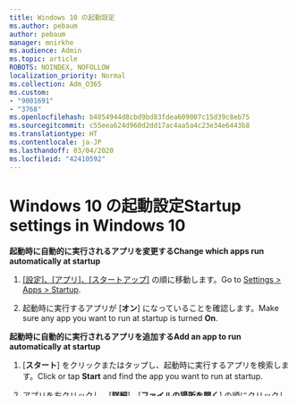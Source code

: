 ```yaml
---
title: Windows 10 の起動設定
ms.author: pebaum
author: pebaum
manager: mnirkhe
ms.audience: Admin
ms.topic: article
ROBOTS: NOINDEX, NOFOLLOW
localization_priority: Normal
ms.collection: Adm_O365
ms.custom:
- "9001691"
- "3768"
ms.openlocfilehash: b4854944d8cbd9bd83fdea609007c15d39c8eb75
ms.sourcegitcommit: c55eea624d960d2dd17ac4aa5a4c23e34e6443b8
ms.translationtype: HT
ms.contentlocale: ja-JP
ms.lasthandoff: 03/04/2020
ms.locfileid: "42410592"
---
```

# <a name="startup-settings-in-windows-10"></a><span data-ttu-id="62bd9-102">Windows 10 の起動設定</span><span class="sxs-lookup"><span data-stu-id="62bd9-102">Startup settings in Windows 10</span></span>

<span data-ttu-id="62bd9-103">**起動時に自動的に実行されるアプリを変更する**</span><span class="sxs-lookup"><span data-stu-id="62bd9-103">**Change which apps run automatically at startup**</span></span>

1. <span data-ttu-id="62bd9-104">[[設定]、[アプリ]、[スタートアップ]](ms-settings:startupapps?activationSource=GetHelp) の順に移動します。</span><span class="sxs-lookup"><span data-stu-id="62bd9-104">Go to [Settings > Apps > Startup](ms-settings:startupapps?activationSource=GetHelp).</span></span>

2. <span data-ttu-id="62bd9-105">起動時に実行するアプリが [**オン**] になっていることを確認します。</span><span class="sxs-lookup"><span data-stu-id="62bd9-105">Make sure any app you want to run at startup is turned **On**.</span></span>

<span data-ttu-id="62bd9-106">**起動時に自動的に実行されるアプリを追加する**</span><span class="sxs-lookup"><span data-stu-id="62bd9-106">**Add an app to run automatically at startup**</span></span>

1. <span data-ttu-id="62bd9-107">[**スタート**] をクリックまたはタップし、起動時に実行するアプリを検索します。</span><span class="sxs-lookup"><span data-stu-id="62bd9-107">Click or tap **Start** and find the app you want to run at startup.</span></span>

2. <span data-ttu-id="62bd9-108">アプリを右クリックし、[**詳細**]、[**ファイルの場所を開く**] の順にクリックします。</span><span class="sxs-lookup"><span data-stu-id="62bd9-108">Right-click the app, click **More**, and then click **Open file location**.</span></span> <span data-ttu-id="62bd9-109">アプリのショートカットが保存されている場所が開きます。</span><span class="sxs-lookup"><span data-stu-id="62bd9-109">This opens the location where the shortcut to the app is saved.</span></span> <span data-ttu-id="62bd9-110">[ファイルの場所を開く] というオプションが表示されない場合は、このアプリは起動時に実行することはできないことを意味します。</span><span class="sxs-lookup"><span data-stu-id="62bd9-110">If there is no option for Open file location, it means the app can't run at startup.</span></span>

3. <span data-ttu-id="62bd9-111">ファイルの場所が開いた状態で、**Windows ロゴ + R キー**を押し、「**shell:startup**」と入力し、[**OK**] をクリックします。</span><span class="sxs-lookup"><span data-stu-id="62bd9-111">With the file location open, press the **Windows logo key  + R**, type **shell:startup**, then click **OK**.</span></span> <span data-ttu-id="62bd9-112">[スタートアップ] フォルダーが開きます。</span><span class="sxs-lookup"><span data-stu-id="62bd9-112">This opens the Startup folder.</span></span>

4. <span data-ttu-id="62bd9-113">ファイルの場所からアプリのショートカットをコピーし、[スタートアップ] フォルダーに貼り付けます。</span><span class="sxs-lookup"><span data-stu-id="62bd9-113">Copy and paste the shortcut to the app from the file location to the Startup folder.</span></span>

<span data-ttu-id="62bd9-114">**起動の詳細オプション (セーフ モード、UEFI 設定、別のデバイスからのブートなど)**</span><span class="sxs-lookup"><span data-stu-id="62bd9-114">**Advanced startup options (including Safe Mode, UEFI settings, and booting from another device)**</span></span>

1. <span data-ttu-id="62bd9-115">次の手順では PC を再起動するため、作業を保存し、開かれているすべてのドキュメントを閉じます。</span><span class="sxs-lookup"><span data-stu-id="62bd9-115">Save your work and close any open documents, since these steps will restart your PC.</span></span>

2. <span data-ttu-id="62bd9-116">[[設定]、[更新とセキュリティ]、[回復]](ms-settings:recovery?activationSource=GetHelp) の順に移動します。</span><span class="sxs-lookup"><span data-stu-id="62bd9-116">Go to [Settings > Update & Security > Recovery](ms-settings:recovery?activationSource=GetHelp).</span></span>

3. <span data-ttu-id="62bd9-117">[**PC の起動をカスタマイズする**] の下で、[**今すぐ再起動**] をクリックします。</span><span class="sxs-lookup"><span data-stu-id="62bd9-117">Under **Advanced startup**, click **Restart now**.</span></span> 

4. <span data-ttu-id="62bd9-118">PC が再起動して [オプションの選択] 画面が表示されたら、次の操作を行います。</span><span class="sxs-lookup"><span data-stu-id="62bd9-118">After your PC restarts to the Choose an option screen:</span></span>

    - <span data-ttu-id="62bd9-119">USB ドライブなどのデバイスから起動するには、[**デバイスの使用**] をクリックします。</span><span class="sxs-lookup"><span data-stu-id="62bd9-119">To boot from a device like a USB drive, click **Use a device**.</span></span>

    - <span data-ttu-id="62bd9-120">UEFI 設定 (BIOS セットアップと呼ばれることもあります) を入力するには、**[トラブルシューティング ]、[詳細オプション]、[UEFI ファームウェアの設定]** の順にクリックします。 </span><span class="sxs-lookup"><span data-stu-id="62bd9-120">To enter the UEFI settings (sometimes called BIOS setup), click **Troubleshoot > Advanced options > UEFI Firmware Settings**.</span></span> 

    - <span data-ttu-id="62bd9-121">セーフ モードで起動する場合、または起動の詳細設定を変更する場合は、**[トラブルシューティング]、[詳細オプション]、[スタートアップ設定]** の順にクリックし、[**再起動**] をクリックします。</span><span class="sxs-lookup"><span data-stu-id="62bd9-121">To enter Safe Mode or change advanced startup settings, click **Troubleshoot > Advanced options > Startup Settings**, then click **Restart**.</span></span> <span data-ttu-id="62bd9-122">[Bitlocker 回復キー](https://support.microsoft.com/help/4026181/windows-10-find-my-bitlocker-recovery-key)の入力を求めるメッセージが表示されることがあります。</span><span class="sxs-lookup"><span data-stu-id="62bd9-122">You may be asked to enter your [BitLocker recovery key](https://support.microsoft.com/help/4026181/windows-10-find-my-bitlocker-recovery-key).</span></span> <span data-ttu-id="62bd9-123">PC が再び再起動したら、使用する起動設定をクリックします。</span><span class="sxs-lookup"><span data-stu-id="62bd9-123">After your PC restarts again, click the startup setting you want to use.</span></span>
